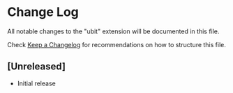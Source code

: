 # Change Log

All notable changes to the "ubit" extension will be documented in this file.

Check [Keep a Changelog](http://keepachangelog.com/) for recommendations on how to structure this file.

## [Unreleased]

- Initial release